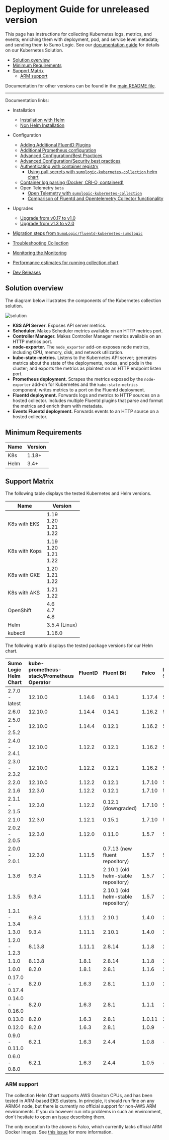 # Deployment Guide for unreleased version

This page has instructions for collecting Kubernetes logs, metrics, and events;
enriching them with deployment, pod, and service level metadata; and sending them to Sumo Logic.
See our [documentation guide](https://help.sumologic.com/Solutions/Kubernetes_Solution)
for details on our Kubernetes Solution.

- [Solution overview](#solution-overview)
- [Minimum Requirements](#minimum-requirements)
- [Support Matrix](#support-matrix)
  - [ARM support](#arm-support)

Documentation for other versions can be found in the [main README file](https://github.com/SumoLogic/sumologic-kubernetes-collection/blob/main/README.md#documentation).

---

Documentation links:

- Installation
  - [Installation with Helm](./docs/Installation_with_Helm.md)
  - [Non Helm Installation](./docs/Non_Helm_Installation.md)

- Configuration
  - [Adding Additional FluentD Plugins](./docs/Additional_Fluentd_Plugins.md)
  - [Additional Prometheus configuration](./docs/additional_prometheus_configuration.md)
  - [Advanced Configuration/Best Practices](./docs/Best_Practices.md)
  - [Advanced Configuration/Security best practices](./docs/Security_Best_Practices.md)
  - [Authenticating with container registry](./docs/Working_with_container_registries.md#authenticating-with-container-registry)
    - [Using pull secrets with `sumologic-kubernetes-collection` helm chart](./docs/Working_with_container_registries.md#authenticating-with-container-registry)
  - [Container log parsing (Docker, CRI-O, containerd)](./docs/ContainerLogs.md)
  - Open Telemetry `beta`
    - [Open Telemetry with `sumologic-kubernetes-collection`](./docs/opentelemetry_collector.md)
    - [Comparison of Fluentd and Opentelemetry Collector functionality](./docs/fluentd_otc_comparison.md)

- Upgrades
  - [Upgrade from v0.17 to v1.0](./docs/v1_migration_doc.md)
  - [Upgrade from v1.3 to v2.0](./docs/v2_migration_doc.md)

- [Migration steps from `SumoLogic/fluentd-kubernetes-sumologic`](./docs/Migration_Steps.md)
- [Troubleshooting Collection](./docs/Troubleshoot_Collection.md)
- [Monitoring the Monitoring](./docs/monitoring-lag.md)
- [Performance estimates for running collection chart](./docs/Performance.md)
- [Dev Releases](./docs/Dev.md)

## Solution overview

The diagram below illustrates the components of the Kubernetes collection solution.

![solution](/images/k8s_collection_diagram.png)

- **K8S API Server**. Exposes API server metrics.
- **Scheduler.** Makes Scheduler metrics available on an HTTP metrics port.
- **Controller Manager.** Makes Controller Manager metrics available on an HTTP metrics port.
- **node-exporter.** The `node_exporter` add-on exposes node metrics, including CPU,
  memory, disk, and network utilization.
- **kube-state-metrics.** Listens to the Kubernetes API server; generates metrics
  about the state of the deployments, nodes, and pods in the cluster; and exports
  the metrics as plaintext on an HTTP endpoint listen port.
- **Prometheus deployment.** Scrapes the metrics exposed by the `node-exporter`
  add-on for Kubernetes and the `kube-state-metrics` component; writes metrics
  to a port on the Fluentd deployment.
- **Fluentd deployment.** Forwards logs and metrics to HTTP sources on a hosted collector.
  Includes multiple Fluentd plugins that parse and format the metrics and enrich them with metadata.
- **Events Fluentd deployment.** Forwards events to an HTTP source on a hosted collector.

## Minimum Requirements

| Name | Version |
|------|---------|
| K8s  | 1.18+   |
| Helm | 3.4+    |

## Support Matrix

The following table displays the tested Kubernetes and Helm versions.

| Name          | Version                         |
|---------------|---------------------------------|
| K8s with EKS  | 1.19<br/>1.20<br/>1.21<br/>1.22 |
| K8s with Kops | 1.19<br/>1.20<br/>1.21<br/>1.22 |
| K8s with GKE  | 1.20<br/>1.21<br/>1.22          |
| K8s with AKS  | 1.21<br/>1.22                   |
| OpenShift     | 4.6<br/>4.7<br/>4.8             |
| Helm          | 3.5.4 (Linux)                   |
| kubectl       | 1.16.0                          |

The following matrix displays the tested package versions for our Helm chart.

| Sumo Logic Helm Chart | kube-prometheus-stack/Prometheus Operator | FluentD | Fluent Bit                          | Falco  | Metrics Server | Telegraf Operator | Tailing Sidecar Operator |
|:----------------------|:------------------------------------------|:--------|:------------------------------------|:-------|:---------------|:------------------|:-------------------------|
| 2.7.0 - latest        | 12.10.0                                   | 1.14.6  | 0.14.1                              | 1.17.4 | 5.8.4          | 1.3.3             | 0.3.2                    |
| 2.6.0                 | 12.10.0                                   | 1.14.4  | 0.14.1                              | 1.16.2 | 5.8.4          | 1.3.3             | 0.3.2                    |
| 2.5.0 - 2.5.2         | 12.10.0                                   | 1.14.4  | 0.12.1                              | 1.16.2 | 5.8.4          | 1.3.3             | 0.3.2                    |
| 2.4.0 - 2.4.1         | 12.10.0                                   | 1.12.2  | 0.12.1                              | 1.16.2 | 5.8.4          | 1.3.3             | 0.3.1                    |
| 2.3.0 - 2.3.2         | 12.10.0                                   | 1.12.2  | 0.12.1                              | 1.16.2 | 5.8.4          | 1.3.3             | 0.3.1                    |
| 2.2.0                 | 12.10.0                                   | 1.12.2  | 0.12.1                              | 1.7.10 | 5.8.4          | 1.2.0             | 0.3.1                    |
| 2.1.6                 | 12.3.0                                    | 1.12.2  | 0.12.1                              | 1.7.10 | 5.8.4          | 1.2.0             | 0.3.0                    |
| 2.1.1 - 2.1.5         | 12.3.0                                    | 1.12.2  | 0.12.1 (downgraded)                 | 1.7.10 | 5.8.4          | 1.1.5             | 0.3.0                    |
| 2.1.0                 | 12.3.0                                    | 1.12.1  | 0.15.1                              | 1.7.10 | 5.8.1          | 1.1.5             | 0.3.0                    |
| 2.0.2 - 2.0.5         | 12.3.0                                    | 1.12.0  | 0.11.0                              | 1.5.7  | 5.0.2          | 1.1.5             | -                        |
| 2.0.0 - 2.0.1         | 12.3.0                                    | 1.11.5  | 0.7.13 (new fluent repository)      | 1.5.7  | 5.0.2          | 1.1.5             | -                        |
| 1.3.6                 | 9.3.4                                     | 1.11.5  | 2.10.1 (old helm-stable repository) | 1.5.7  | 2.11.2         | 1.1.6             | -                        |
| 1.3.5                 | 9.3.4                                     | 1.11.1  | 2.10.1 (old helm-stable repository) | 1.5.7  | 2.11.2         | 1.1.6             | -                        |
| 1.3.1 - 1.3.4         | 9.3.4                                     | 1.11.1  | 2.10.1                              | 1.4.0  | 2.11.2         | 1.1.6             | -                        |
| 1.3.0                 | 9.3.4                                     | 1.11.1  | 2.10.1                              | 1.4.0  | 2.11.2         | 1.1.4             | -                        |
| 1.2.0 - 1.2.3         | 8.13.8                                    | 1.11.1  | 2.8.14                              | 1.1.8  | 2.11.1         | -                 |                          |
| 1.1.0                 | 8.13.8                                    | 1.8.1   | 2.8.14                              | 1.1.8  | 2.11.1         | -                 |                          |
| 1.0.0                 | 8.2.0                                     | 1.8.1   | 2.8.1                               | 1.1.6  | 2.7.0          | -                 |                          |
| 0.17.0 - 0.17.4       | 8.2.0                                     | 1.6.3   | 2.8.1                               | 1.1.0  | 2.7.0          | -                 |                          |
| 0.14.0 - 0.16.0       | 8.2.0                                     | 1.6.3   | 2.8.1                               | 1.1.1  | 2.7.0          | -                 |                          |
| 0.13.0                | 8.2.0                                     | 1.6.3   | 2.8.1                               | 1.0.11 | 2.7.0          | -                 |                          |
| 0.12.0                | 8.2.0                                     | 1.6.3   | 2.8.1                               | 1.0.9  | -              | -                 |                          |
| 0.9.0 - 0.11.0        | 6.2.1                                     | 1.6.3   | 2.4.4                               | 1.0.8  | -              | -                 |                          |
| 0.6.0 - 0.8.0         | 6.2.1                                     | 1.6.3   | 2.4.4                               | 1.0.5  | -              | -                 |                          |

### ARM support

The collection Helm Chart supports AWS Graviton CPUs, and has been tested in ARM-based EKS clusters. In principle, it
should run fine on any ARM64 node, but there is currently no official support for non-AWS ARM environments. If you do
however run into problems in such an environment, don't hesitate to open an [issue][issues] describing them.

The only exception to the above is Falco, which currently lacks official ARM Docker images. See
[this issue][falco] for more information.

[falco]: https://github.com/falcosecurity/falco/issues/1589
[issues]: https://github.com/SumoLogic/sumologic-kubernetes-collection/issues

